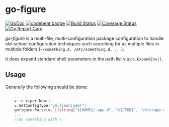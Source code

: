 # go-figure
[![GoDoc](https://godoc.org/github.com/NCAR/go-figure?status.svg)](https://godoc.org/github.com/NCAR/go-figure)  [![codebeat badge](https://codebeat.co/badges/deb537c1-7654-41a5-8bf8-1a8166904af0)](https://codebeat.co/projects/github-com-ncar-go-figure) [![Build Status](https://travis-ci.org/NCAR/go-figure.svg?branch=master)](https://travis-ci.org/NCAR/go-figure) [![Coverage Status](https://coveralls.io/repos/github/NCAR/go-figure/badge.svg?branch=master)](https://coveralls.io/github/NCAR/go-figure?branch=master) [![Go Report Card](https://goreportcard.com/badge/github.com/NCAR/go-figure)](https://goreportcard.com/report/github.com/NCAR/go-figure)

*go-figure* is a multi-file, multi-configuration package configuration  to handle old-school configuration techniques such searching for as multiple files in multiple folders (`~/something.d, /etc/something.d, ...`).

It does expand standard shell parameters in the path list via `os.ExpandEnv()`.

## Usage

Generally the following should be done:

```go
    ...
    v := viper.New()
    v.SetConfigType("yml|json|yaml")
    gofigure.Parse(v, []string{"${HOME}/.app.d", "${CFGD}", "/etc/app.d"})
    ...
    //do something with v

```
